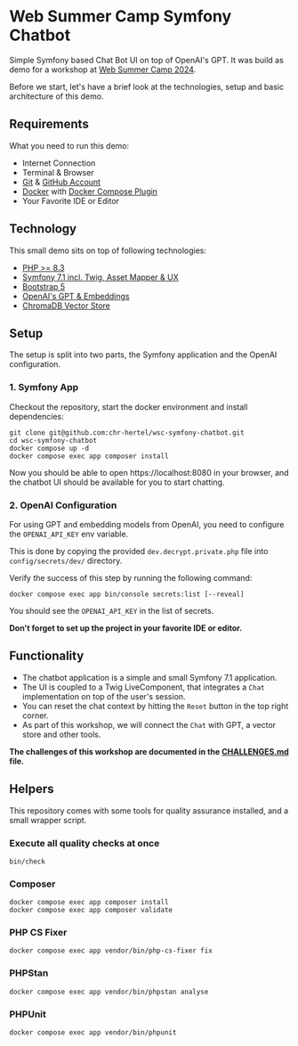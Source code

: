 # Web Summer Camp Symfony Chatbot

Simple Symfony based Chat Bot UI on top of OpenAI's GPT.
It was build as demo for a workshop at [Web Summer Camp 2024](https://websummercamp.com/2024/workshop/custom-chatbots-with-gpt-and-symfony-php-framework).

Before we start, let's have a brief look at the technologies, setup and basic architecture of this demo.

## Requirements

What you need to run this demo:

* Internet Connection
* Terminal & Browser
* [Git](https://git-scm.com/) & [GitHub Account](https://github.com)
* [Docker](https://www.docker.com/) with [Docker Compose Plugin](https://docs.docker.com/compose/)
* Your Favorite IDE or Editor

## Technology

This small demo sits on top of following technologies:

* [PHP >= 8.3](https://www.php.net/releases/8.2/en.php)
* [Symfony 7.1 incl. Twig, Asset Mapper & UX](https://symfony.com/)
* [Bootstrap 5](https://getbootstrap.com/docs/5.0/getting-started/introduction/)
* [OpenAI's GPT & Embeddings](https://platform.openai.com/docs/overview)
* [ChromaDB Vector Store](https://www.trychroma.com/)

## Setup

The setup is split into two parts, the Symfony application and the OpenAI configuration.

### 1. Symfony App

Checkout the repository, start the docker environment and install dependencies:
```shell
git clone git@github.com:chr-hertel/wsc-symfony-chatbot.git
cd wsc-symfony-chatbot
docker compose up -d
docker compose exec app composer install
```

Now you should be able to open https://localhost:8080 in your browser,
and the chatbot UI should be available for you to start chatting.

### 2. OpenAI Configuration

For using GPT and embedding models from OpenAI, you need to configure the `OPENAI_API_KEY` env variable.

This is done by copying the provided `dev.decrypt.private.php` file into `config/secrets/dev/` directory.

Verify the success of this step by running the following command:
```shell
docker compose exec app bin/console secrets:list [--reveal]
```

You should see the `OPENAI_API_KEY` in the list of secrets.

**Don't forget to set up the project in your favorite IDE or editor.** 

## Functionality

* The chatbot application is a simple and small Symfony 7.1 application.
* The UI is coupled to a Twig LiveComponent, that integrates a `Chat` implementation on top of the user's session.
* You can reset the chat context by hitting the `Reset` button in the top right corner.
* As part of this workshop, we will connect the `Chat` with GPT, a vector store and other tools.

**The challenges of this workshop are documented in the [CHALLENGES.md](CHALLENGES.md) file.**

## Helpers

This repository comes with some tools for quality assurance installed, and a small wrapper script.

### Execute all quality checks at once

```shell
bin/check
```

### Composer

```shell
docker compose exec app composer install
docker compose exec app composer validate
```

### PHP CS Fixer

```shell
docker compose exec app vendor/bin/php-cs-fixer fix
```

### PHPStan

```shell
docker compose exec app vendor/bin/phpstan analyse
```

### PHPUnit

```shell
docker compose exec app vendor/bin/phpunit
```
